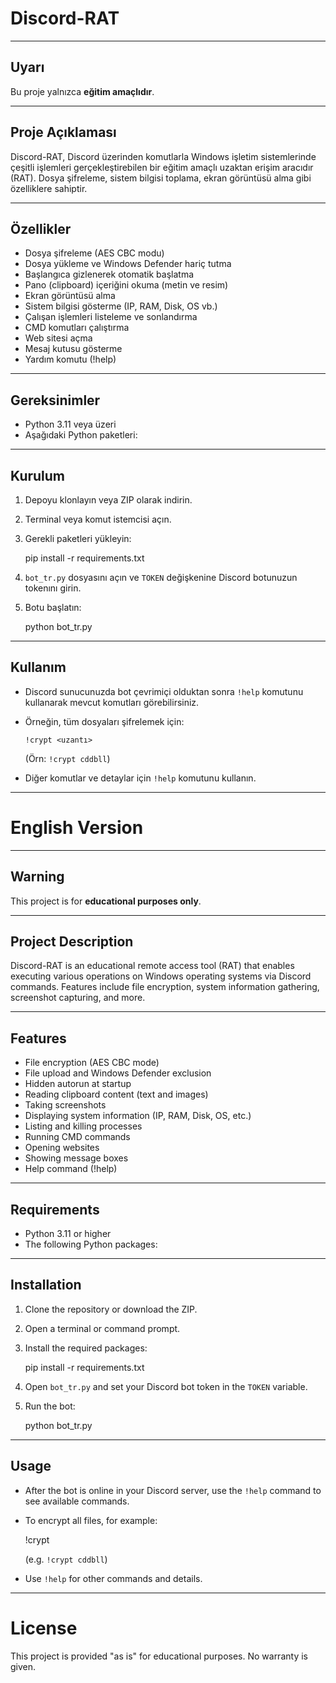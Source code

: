 # Discord-RAT

---

## Uyarı

Bu proje yalnızca **eğitim amaçlıdır**. 

---

## Proje Açıklaması

Discord-RAT, Discord üzerinden komutlarla Windows işletim sistemlerinde çeşitli işlemleri gerçekleştirebilen bir eğitim amaçlı uzaktan erişim aracıdır (RAT). Dosya şifreleme, sistem bilgisi toplama, ekran görüntüsü alma gibi özelliklere sahiptir.

---

## Özellikler

- Dosya şifreleme (AES CBC modu)  
- Dosya yükleme ve Windows Defender hariç tutma  
- Başlangıca gizlenerek otomatik başlatma  
- Pano (clipboard) içeriğini okuma (metin ve resim)  
- Ekran görüntüsü alma  
- Sistem bilgisi gösterme (IP, RAM, Disk, OS vb.)  
- Çalışan işlemleri listeleme ve sonlandırma  
- CMD komutları çalıştırma  
- Web sitesi açma  
- Mesaj kutusu gösterme  
- Yardım komutu (!help)

---

## Gereksinimler

- Python 3.11 veya üzeri  
- Aşağıdaki Python paketleri:

---

## Kurulum

1. Depoyu klonlayın veya ZIP olarak indirin.  
2. Terminal veya komut istemcisi açın.  
3. Gerekli paketleri yükleyin:  

   pip install -r requirements.txt


4. `bot_tr.py` dosyasını açın ve `TOKEN` değişkenine Discord botunuzun tokenını girin.
5. Botu başlatın:

   python bot_tr.py


---

## Kullanım

* Discord sunucunuzda bot çevrimiçi olduktan sonra `!help` komutunu kullanarak mevcut komutları görebilirsiniz.
* Örneğin, tüm dosyaları şifrelemek için:

  ```
  !crypt <uzantı>
  ```

  (Örn: `!crypt cddbll`)
* Diğer komutlar ve detaylar için `!help` komutunu kullanın.

---

# English Version

---

## Warning

This project is for **educational purposes only**.

---

## Project Description

Discord-RAT is an educational remote access tool (RAT) that enables executing various operations on Windows operating systems via Discord commands. Features include file encryption, system information gathering, screenshot capturing, and more.

---

## Features

* File encryption (AES CBC mode)
* File upload and Windows Defender exclusion
* Hidden autorun at startup
* Reading clipboard content (text and images)
* Taking screenshots
* Displaying system information (IP, RAM, Disk, OS, etc.)
* Listing and killing processes
* Running CMD commands
* Opening websites
* Showing message boxes
* Help command (!help)

---

## Requirements

* Python 3.11 or higher
* The following Python packages:

---

## Installation

1. Clone the repository or download the ZIP.
2. Open a terminal or command prompt.
3. Install the required packages:

   pip install -r requirements.txt
4. Open `bot_tr.py` and set your Discord bot token in the `TOKEN` variable.
5. Run the bot:

   python bot_tr.py

---

## Usage

* After the bot is online in your Discord server, use the `!help` command to see available commands.
* To encrypt all files, for example:

  !crypt <extension>

  (e.g. `!crypt cddbll`)
* Use `!help` for other commands and details.

---

# License

This project is provided "as is" for educational purposes. No warranty is given.

